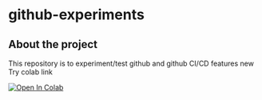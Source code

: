 # github-experiments


## About the project

This repository is to experiment/test github and github CI/CD features
new
Try colab link

[![Open In Colab](https://colab.research.google.com/assets/colab-badge.svg)](https://github.com/mert-kurttutan/torchview/blob/main/docs/example_introduction.ipynb)
